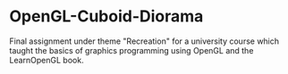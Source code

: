 # OpenGL-Cuboid-Diorama
 Final assignment under theme "Recreation" for a university course which taught the basics of graphics programming using OpenGL and the LearnOpenGL book.
